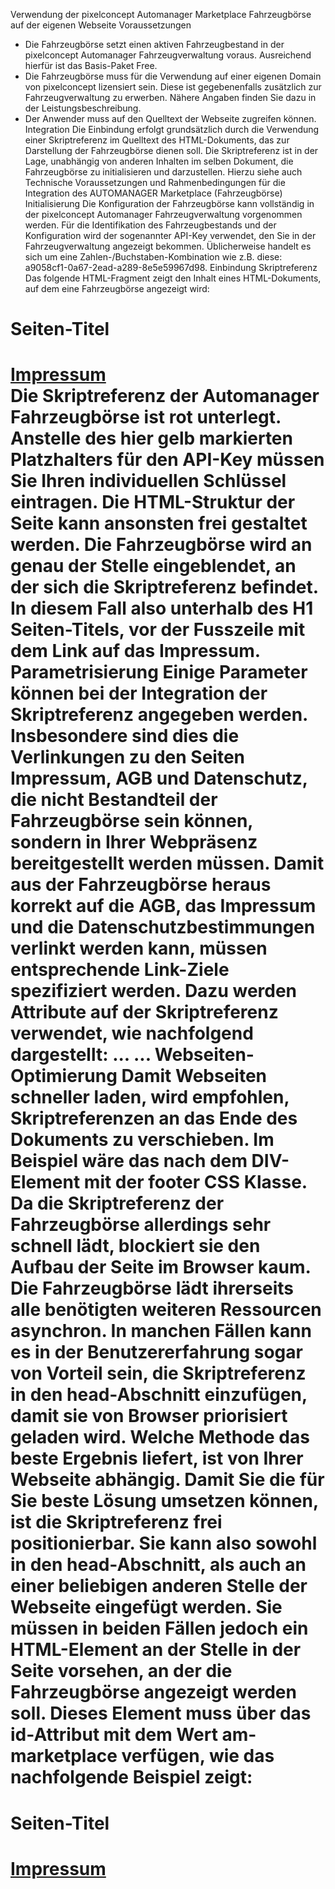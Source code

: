 Verwendung der pixelconcept
Automanager Marketplace Fahrzeugbörse
auf der eigenen Webseite
Voraussetzungen
- Die Fahrzeugbörse setzt einen aktiven Fahrzeugbestand in der pixelconcept Automanager
Fahrzeugverwaltung voraus. Ausreichend hierfür ist das Basis-Paket Free.
- Die Fahrzeugbörse muss für die Verwendung auf einer eigenen Domain von pixelconcept
lizensiert sein. Diese ist gegebenenfalls zusätzlich zur Fahrzeugverwaltung zu erwerben.
Nähere Angaben finden Sie dazu in der Leistungsbeschreibung.
- Der Anwender muss auf den Quelltext der Webseite zugreifen können.
Integration
Die Einbindung erfolgt grundsätzlich durch die Verwendung einer Skriptreferenz im Quelltext des
HTML-Dokuments, das zur Darstellung der Fahrzeugbörse dienen soll.
Die Skriptreferenz ist in der Lage, unabhängig von anderen Inhalten im selben Dokument, die
Fahrzeugbörse zu initialisieren und darzustellen. Hierzu siehe auch Technische Voraussetzungen und
Rahmenbedingungen für die Integration des AUTOMANAGER Marketplace (Fahrzeugbörse)
Initialisierung
Die Konfiguration der Fahrzeugbörse kann vollständig in der pixelconcept Automanager
Fahrzeugverwaltung vorgenommen werden. Für die Identifikation des Fahrzeugbestands und der
Konfiguration wird der sogenannter API-Key verwendet, den Sie in der Fahrzeugverwaltung angezeigt
bekommen. Üblicherweise handelt es sich um eine Zahlen-/Buchstaben-Kombination wie z.B. diese:
a9058cf1-0a67-2ead-a289-8e5e59967d98.
Einbindung Skriptreferenz
Das folgende HTML-Fragment zeigt den Inhalt eines HTML-Dokuments, auf dem eine Fahrzeugbörse
angezeigt wird:
<!DOCTYPE html>
<html lang="de">
<head>
<meta charset="utf-8">
<title>pixelconcept Marketplace</title>
</head>
<body>
<h1>Seiten-Titel<h1>
<script src="https://cdn.dein.auto/pxc-amm/loader.nocache"
api-key="{{API-KEY}}"></script>
<div class="footer">
<a href="impressum.html">Impressum</a>
</div>
</body>
</html>
Die Skriptreferenz der Automanager Fahrzeugbörse ist rot unterlegt. Anstelle des hier gelb
markierten Platzhalters für den API-Key müssen Sie Ihren individuellen Schlüssel eintragen.
Die HTML-Struktur der Seite kann ansonsten frei gestaltet werden.
Die Fahrzeugbörse wird an genau der Stelle eingeblendet, an der sich die Skriptreferenz befindet. In
diesem Fall also unterhalb des H1 Seiten-Titels, vor der Fusszeile mit dem Link auf das Impressum.
Parametrisierung
Einige Parameter können bei der Integration der Skriptreferenz angegeben werden. Insbesondere
sind dies die Verlinkungen zu den Seiten Impressum, AGB und Datenschutz, die nicht Bestandteil der
Fahrzeugbörse sein können, sondern in Ihrer Webpräsenz bereitgestellt werden müssen.
Damit aus der Fahrzeugbörse heraus korrekt auf die AGB, das Impressum und die
Datenschutzbestimmungen verlinkt werden kann, müssen entsprechende Link-Ziele spezifiziert
werden. Dazu werden Attribute auf der Skriptreferenz verwendet, wie nachfolgend dargestellt:
...
<script src="https://cdn.dein.auto/pxc-amm/loader.nocache"
api-key="{{API-KEY}}"
urls-imprint='impressum.html'
urls-terms='agb.html'
urls-privacy='datenschutz.html'></script>
...
Webseiten-Optimierung
Damit Webseiten schneller laden, wird empfohlen, Skriptreferenzen an das Ende des Dokuments zu
verschieben. Im Beispiel wäre das nach dem DIV-Element mit der footer CSS Klasse.
Da die Skriptreferenz der Fahrzeugbörse allerdings sehr schnell lädt, blockiert sie den Aufbau der
Seite im Browser kaum.
Die Fahrzeugbörse lädt ihrerseits alle benötigten weiteren Ressourcen asynchron. In manchen Fällen
kann es in der Benutzererfahrung sogar von Vorteil sein, die Skriptreferenz in den head-Abschnitt
einzufügen, damit sie von Browser priorisiert geladen wird.
Welche Methode das beste Ergebnis liefert, ist von Ihrer Webseite abhängig. Damit Sie die für Sie
beste Lösung umsetzen können, ist die Skriptreferenz frei positionierbar. Sie kann also sowohl in den
head-Abschnitt, als auch an einer beliebigen anderen Stelle der Webseite eingefügt werden. Sie
müssen in beiden Fällen jedoch ein HTML-Element an der Stelle in der Seite vorsehen, an der die
Fahrzeugbörse angezeigt werden soll. Dieses Element muss über das id-Attribut mit dem Wert am-
marketplace verfügen, wie das nachfolgende Beispiel zeigt:
<!DOCTYPE html>
<html lang="de">
<head>
<meta charset="utf-8">
<title>pixelconcept Marketplace</title>
<script src="https://cdn.dein.auto/pxc-amm/loader.nocache"></script>
</head>
<body>
<h1>Seiten-Titel<h1>
<div id="am-marketplace"
api-key="{{API-KEY}}"
urls-imprint='impressum.html'
urls-terms='agb.html'
urls-privacy='datenschutz.html'></div>
<div class="footer">
<a href="impressum.html">Impressum</a>
</div>
</body>
</html>